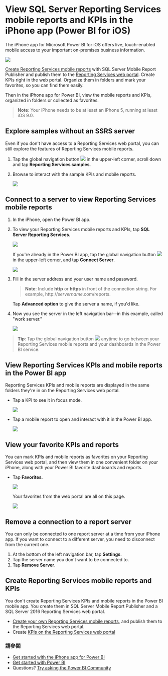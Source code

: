 <properties 
   pageTitle="View Reporting Services mobile reports and KPIs in the iPhone app"
   description="The iPhone app (Power BI for iOS) offers live, touch-enabled mobile access to your important on-premises business information."
   services="powerbi" 
   documentationCenter="" 
   authors="maggiesMSFT" 
   manager="mblythe" 
   backup=""
   editor=""
   tags=""
   qualityFocus="no"
   qualityDate=""/>
 
<tags
   ms.service="powerbi"
   ms.devlang="NA"
   ms.topic="article"
   ms.tgt_pltfrm="NA"
   ms.workload="powerbi"
   ms.date="10/18/2016"
   ms.author="maggies"/>

# <a name="view-sql-server-reporting-services-mobile-reports-and-kpis-in-the-iphone-app-(power-bi-for-ios)"></a>View SQL Server Reporting Services mobile reports and KPIs in the iPhone app (Power BI for iOS)  

The iPhone app for Microsoft Power BI for iOS offers live, touch-enabled mobile access to your important on-premises business information. 

 ![](media/powerbi-mobile-iphone-kpis-mobile-reports/PBI_iPh_SSMRP_MobRpt.png)

<bpt id="p1">[</bpt>Create Reporting Services mobile reports<ept id="p1">](https://msdn.microsoft.com/library/mt652547.aspx)</ept> with SQL Server Mobile Report Publisher and publish them to the <bpt id="p2">[</bpt>Reporting Services web portal<ept id="p2">](https://msdn.microsoft.com/library/mt637133.aspx)</ept>. Create KPIs right in the web portal. Organize them in folders and mark your favorites, so you can find them easily. 

Then in the iPhone app for Power BI, view the mobile reports and KPIs, organized in folders or collected as favorites. 

><bpt id="p1">**</bpt>Note<ept id="p1">**</ept>: Your iPhone needs to be at least an iPhone 5, running at least iOS 9.0.

## <a name="explore-samples-without-an-ssrs-server"></a>Explore samples without an SSRS server

Even if you don't have access to a Reporting Services web portal, you can still explore the features of Reporting Services mobile reports. 

1. Tap the global navigation button <ph id="ph1">![](media/powerbi-mobile-iphone-kpis-mobile-reports/power-bi-iphone-global-nav-button.png)</ph> in the upper-left corner, scroll down and tap <bpt id="p1">**</bpt>Reporting Services samples<ept id="p1">**</ept>.

2.  Browse to interact with the sample KPIs and mobile reports.

    ![](media/powerbi-mobile-iphone-kpis-mobile-reports/power-bi-iphone-ssrs-samples.png)

## <a name="connect-to-a-server-to-view-reporting-services-mobile-reports"></a>Connect to a server to view Reporting Services mobile reports 

1.  In the iPhone, open the Power BI app.
  
2.  To view your Reporting Services mobile reports and KPIs, tap <bpt id="p1">**</bpt>SQL Server Reporting Services<ept id="p1">**</ept>.

    ![](media/powerbi-mobile-iphone-kpis-mobile-reports/power-bi-iphone-connect-ssrs-server.png)

    If you're already in the Power BI app, tap the global navigation button <ph id="ph1">![](media/powerbi-mobile-iphone-kpis-mobile-reports/power-bi-iphone-global-nav-button.png)</ph> in the upper-left corner, and tap <bpt id="p1">**</bpt>Connect Server<ept id="p1">**</ept>.

    ![](media/powerbi-mobile-iphone-kpis-mobile-reports/power-bi-iphone-connect-ssrs.png)

4. Fill in the server address and your user name and password.

    ><bpt id="p1">**</bpt>Note<ept id="p1">**</ept>: Include <bpt id="p2">**</bpt>http<ept id="p2">**</ept> or <bpt id="p3">**</bpt>https<ept id="p3">**</ept> in front of the connection string. For example, http://<bpt id="p1">*</bpt>servername<ept id="p1">*</ept>.com/reports.

    Tap <bpt id="p1">**</bpt>Advanced option<ept id="p1">**</ept> to give the server a name, if you'd like.

5.  Now you see the server in the left navigation bar--in this example, called "work server."

    ![](media/powerbi-mobile-iphone-kpis-mobile-reports/power-bi-iphone-ssrs-server.png)

><bpt id="p1">**</bpt>Tip<ept id="p1">**</ept>: Tap the global navigation button <ph id="ph1">![](media/powerbi-mobile-iphone-kpis-mobile-reports/power-bi-iphone-global-nav-button.png)</ph> anytime to go between your Reporting Services mobile reports and your dashboards in the Power BI service. 

## <a name="view-reporting-services-kpis-and-mobile-reports-in-the-power-bi-app"></a>View Reporting Services KPIs and mobile reports in the Power BI app

Reporting Services KPIs and mobile reports are displayed in the same folders they're in on the Reporting Services web portal. 

- Tap a KPI to see it in focus mode.

    ![](media/powerbi-mobile-iphone-kpis-mobile-reports/PBI_iPh_SSMRP_Tile.png)

- Tap a mobile report to open and interact with it in the Power BI app.

    ![](media/powerbi-mobile-iphone-kpis-mobile-reports/PBI_iPh_SSMRP_MobRpt.png)

## <a name="view-your-favorite-kpis-and-reports"></a>View your favorite KPIs and reports

You can mark KPIs and mobile reports as favorites on your Reporting Services web portal, and then view them in one convenient folder on your iPhone, along with your Power BI favorite dashboards and reports.

-  Tap <bpt id="p1">**</bpt>Favorites<ept id="p1">**</ept>.

    ![](media/powerbi-mobile-iphone-kpis-mobile-reports/power-bi-iphone-favorite-menu.png)
   
    Your favorites from the web portal are all on this page.

    ![](media/powerbi-mobile-iphone-kpis-mobile-reports/power-bi-iphone-favorites.png)

## <a name="remove-a-connection-to-a-report-server"></a>Remove a connection to a report server

You can only be connected to one report server at a time from your iPhone app. If you want to connect to a different server, you need to disconnect from the current one.

1. At the bottom of the left navigation bar, tap <bpt id="p1">**</bpt>Settings<ept id="p1">**</ept>.
2. Tap the server name you don't want to be connected to.
3. Tap <bpt id="p1">**</bpt>Remove Server<ept id="p1">**</ept>.

## <a name="create-reporting-services-mobile-reports-and-kpis"></a>Create Reporting Services mobile reports and KPIs

You don't create Reporting Services KPIs and mobile reports in the Power BI mobile app. You create them in SQL Server Mobile Report Publisher and a SQL Server 2016 Reporting Services web portal.

- <bpt id="p1">[</bpt>Create your own Reporting Services mobile reports<ept id="p1">](https://msdn.microsoft.com/library/mt652547.aspx)</ept>, and publish them to the Reporting Services web portal.
- Create <bpt id="p1">[</bpt>KPIs on the Reporting Services web portal<ept id="p1">](https://msdn.microsoft.com/library/mt683632.aspx)</ept>

### <a name="see-also"></a>請參閱  
- <bpt id="p1">[</bpt>Get started with the iPhone app for Power BI<ept id="p1">](powerbi-mobile-iphone-app-get-started.md)</ept>  
- <bpt id="p1">[</bpt>Get started with Power BI<ept id="p1">](powerbi-service-get-started.md)</ept>  
- Questions? <bpt id="p1">[</bpt>Try asking the Power BI Community<ept id="p1">](http://community.powerbi.com/)</ept>